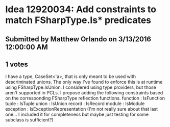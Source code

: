 # Idea 12920034: Add constraints to match FSharpType.Is* predicates #

## Submitted by Matthew Orlando on 3/13/2016 12:00:00 AM

## 1 votes

I have a type, CaseSet<'a>, that is only meant to be used with descriminated unions. The only way I've found to enforce this is at runtime using FSharpType.IsUnion. I considered using type providers, but those aren't supported in PCLs.
I propose adding the following constraints based on the corresponding FSharpType reflection functions.
function : IsFunction
tuple : IsTuple
union : IsUnion
record : IsRecord
module : IsModule
exception : IsExceptionRepresentation
(I'm not really sure about that last one... I included it for completeness but maybe just testing for some subclass is sufficient?)




